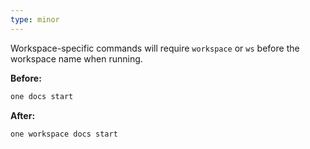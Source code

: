 ```yaml
---
type: minor
---
```


Workspace-specific commands will require `workspace` or `ws` before the workspace name when running.

**Before:**

```sh
one docs start
```

**After:**

```sh
one workspace docs start
```
